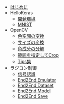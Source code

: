 * [はじめに](README.md)
* HelloKeras
	* [開発環境](dev.md)
	* [MNIST](mnist.md)
* OpenCV
	* [色空間の変換](colorspace.md)
	* [サイズの変換](size.md)
	* [色成分の分解](color.md)
	* [範囲を指定してCrop](crop.md)
	* [Tips集](tips.md)
* ラジコン制御
    * [信号認識](traffic_sign.md)
    * [End2End Emulator](end2end_emulator.md)
    * [End2End Dataset](end2end_dataset.md)
	* [End2End Model](end2end_model.md)
	* [End2End Save](end2end_save.md)
